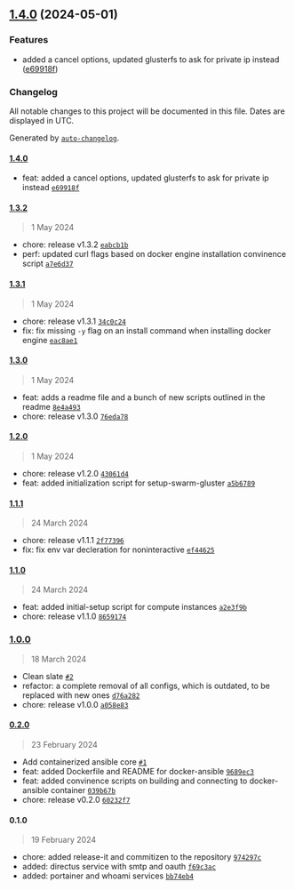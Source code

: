 

## [1.4.0](https://github.com/chof64/configs/compare/1.3.2...1.4.0) (2024-05-01)


### Features

* added a cancel options, updated glusterfs to ask for private ip instead ([e69918f](https://github.com/chof64/configs/commit/e69918fc3a4018eed1ee9410a156694ddffa6e6f))

### Changelog

All notable changes to this project will be documented in this file. Dates are displayed in UTC.

Generated by [`auto-changelog`](https://github.com/CookPete/auto-changelog).

#### [1.4.0](https://github.com/chof64/configs/compare/1.3.2...1.4.0)

- feat: added a cancel options, updated glusterfs to ask for private ip instead [`e69918f`](https://github.com/chof64/configs/commit/e69918fc3a4018eed1ee9410a156694ddffa6e6f)

#### [1.3.2](https://github.com/chof64/configs/compare/1.3.1...1.3.2)

> 1 May 2024

- chore: release v1.3.2 [`eabcb1b`](https://github.com/chof64/configs/commit/eabcb1b8f0ec0edaeef93094e98949d5d02903c3)
- perf: updated curl flags based on docker engine installation convinence script [`a7e6d37`](https://github.com/chof64/configs/commit/a7e6d37908e16ada9432e905bffdad76a75ebef7)

#### [1.3.1](https://github.com/chof64/configs/compare/1.3.0...1.3.1)

> 1 May 2024

- chore: release v1.3.1 [`34c0c24`](https://github.com/chof64/configs/commit/34c0c24b0a19e43e7d786558d78acd6959ba809a)
- fix: fix missing `-y` flag on an install command when installing docker engine [`eac8ae1`](https://github.com/chof64/configs/commit/eac8ae1f8c9f531a6487a7a01ad7ec8c95973c6f)

#### [1.3.0](https://github.com/chof64/configs/compare/1.2.0...1.3.0)

> 1 May 2024

- feat: adds a readme file and a bunch of new scripts outlined in the readme [`8e4a493`](https://github.com/chof64/configs/commit/8e4a493e168e919d33b1151909223349a91239b2)
- chore: release v1.3.0 [`76eda78`](https://github.com/chof64/configs/commit/76eda7843757df423591bdd6651febf631bf1946)

#### [1.2.0](https://github.com/chof64/configs/compare/1.1.1...1.2.0)

> 1 May 2024

- chore: release v1.2.0 [`43061d4`](https://github.com/chof64/configs/commit/43061d4da1453f201f2149f5b859208a32c29891)
- feat: added initialization script for setup-swarm-gluster [`a5b6789`](https://github.com/chof64/configs/commit/a5b6789da531434ff0886710c1560572a704ba7f)

#### [1.1.1](https://github.com/chof64/configs/compare/1.1.0...1.1.1)

> 24 March 2024

- chore: release v1.1.1 [`2f77396`](https://github.com/chof64/configs/commit/2f7739637ad0780084d0fb4e77d92dad456a8628)
- fix: fix env var decleration for noninteractive [`ef44625`](https://github.com/chof64/configs/commit/ef446257aeb23f6014b47cbab44c6d6f90542801)

#### [1.1.0](https://github.com/chof64/configs/compare/1.0.0...1.1.0)

> 24 March 2024

- feat: added initial-setup script for compute instances [`a2e3f9b`](https://github.com/chof64/configs/commit/a2e3f9b8cac876b9a4e0b04523c9fa7dd27abd2c)
- chore: release v1.1.0 [`8659174`](https://github.com/chof64/configs/commit/8659174b4739f172972ce46799f81767b5dec30c)

### [1.0.0](https://github.com/chof64/configs/compare/0.2.0...1.0.0)

> 18 March 2024

- Clean slate [`#2`](https://github.com/chof64/configs/pull/2)
- refactor: a complete removal of all configs, which is outdated, to be replaced with new ones [`d76a282`](https://github.com/chof64/configs/commit/d76a28293b1b5bb2c305d33490614cb75c0e0cc1)
- chore: release v1.0.0 [`a058e83`](https://github.com/chof64/configs/commit/a058e833284b8a6b22332cb7d120e55f7952c6b2)

#### [0.2.0](https://github.com/chof64/configs/compare/0.1.0...0.2.0)

> 23 February 2024

- Add containerized ansible core [`#1`](https://github.com/chof64/configs/pull/1)
- feat: added Dockerfile and README for docker-ansible [`9689ec3`](https://github.com/chof64/configs/commit/9689ec37d8aadf8a9524af5374076aa4ee932288)
- feat: added convinence scripts on building and connecting to docker-ansible container [`039b67b`](https://github.com/chof64/configs/commit/039b67b0229a1cf303e090e89fe2da04de8031e9)
- chore: release v0.2.0 [`60232f7`](https://github.com/chof64/configs/commit/60232f77f99e6a28fc923f2c4a87c85f95cea47e)

#### 0.1.0

> 19 February 2024

- chore: added release-it and commitizen to the repository [`974297c`](https://github.com/chof64/configs/commit/974297c47859d4a4ecf69c6541b415217a6d48c0)
- added: directus service with smtp and oauth [`f69c3ac`](https://github.com/chof64/configs/commit/f69c3ac180466739d641774146694a83229759e3)
- added: portainer and whoami services [`bb74eb4`](https://github.com/chof64/configs/commit/bb74eb4800109bb27e6422130bcab3f8adf71104)
